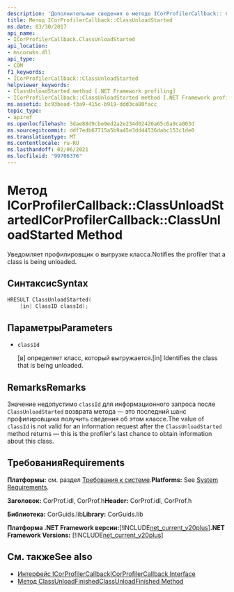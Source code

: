 ```yaml
---
description: 'Дополнительные сведения о методе ICorProfilerCallback:: ClassUnloadStarted'
title: Метод ICorProfilerCallback::ClassUnloadStarted
ms.date: 03/30/2017
api_name:
- ICorProfilerCallback.ClassUnloadStarted
api_location:
- mscorwks.dll
api_type:
- COM
f1_keywords:
- ICorProfilerCallback::ClassUnloadStarted
helpviewer_keywords:
- ClassUnloadStarted method [.NET Framework profiling]
- ICorProfilerCallback::ClassUnloadStarted method [.NET Framework profiling]
ms.assetid: bc93bead-f3a9-415c-b919-ddd3ca80facc
topic_type:
- apiref
ms.openlocfilehash: 3dae88d9cbe9ed2a2e234d02420a65c6a9ca003d
ms.sourcegitcommit: ddf7edb67715a5b9a45e3dd44536dabc153c1de0
ms.translationtype: MT
ms.contentlocale: ru-RU
ms.lasthandoff: 02/06/2021
ms.locfileid: "99706376"
---
```

# <a name="icorprofilercallbackclassunloadstarted-method"></a><span data-ttu-id="03858-103">Метод ICorProfilerCallback::ClassUnloadStarted</span><span class="sxs-lookup"><span data-stu-id="03858-103">ICorProfilerCallback::ClassUnloadStarted Method</span></span>

<span data-ttu-id="03858-104">Уведомляет профилировщик о выгрузке класса.</span><span class="sxs-lookup"><span data-stu-id="03858-104">Notifies the profiler that a class is being unloaded.</span></span>  
  
## <a name="syntax"></a><span data-ttu-id="03858-105">Синтаксис</span><span class="sxs-lookup"><span data-stu-id="03858-105">Syntax</span></span>  
  
```cpp  
HRESULT ClassUnloadStarted(  
    [in] ClassID classId);  
```  
  
## <a name="parameters"></a><span data-ttu-id="03858-106">Параметры</span><span class="sxs-lookup"><span data-stu-id="03858-106">Parameters</span></span>

- `classId`

  <span data-ttu-id="03858-107">\[в] определяет класс, который выгружается.</span><span class="sxs-lookup"><span data-stu-id="03858-107">\[in] Identifies the class that is being unloaded.</span></span>

## <a name="remarks"></a><span data-ttu-id="03858-108">Remarks</span><span class="sxs-lookup"><span data-stu-id="03858-108">Remarks</span></span>  

 <span data-ttu-id="03858-109">Значение недопустимо `classId` для информационного запроса после `ClassUnloadStarted` возврата метода — это последний шанс профилировщика получить сведения об этом классе.</span><span class="sxs-lookup"><span data-stu-id="03858-109">The value of `classId` is not valid for an information request after the `ClassUnloadStarted` method returns — this is the profiler's last chance to obtain information about this class.</span></span>  
  
## <a name="requirements"></a><span data-ttu-id="03858-110">Требования</span><span class="sxs-lookup"><span data-stu-id="03858-110">Requirements</span></span>  

 <span data-ttu-id="03858-111">**Платформы:** см. раздел [Требования к системе](../../get-started/system-requirements.md).</span><span class="sxs-lookup"><span data-stu-id="03858-111">**Platforms:** See [System Requirements](../../get-started/system-requirements.md).</span></span>  
  
 <span data-ttu-id="03858-112">**Заголовок:** CorProf.idl, CorProf.h</span><span class="sxs-lookup"><span data-stu-id="03858-112">**Header:** CorProf.idl, CorProf.h</span></span>  
  
 <span data-ttu-id="03858-113">**Библиотека:** CorGuids.lib</span><span class="sxs-lookup"><span data-stu-id="03858-113">**Library:** CorGuids.lib</span></span>  
  
 <span data-ttu-id="03858-114">**Платформа .NET Framework версии:**[!INCLUDE[net_current_v20plus](../../../../includes/net-current-v20plus-md.md)]</span><span class="sxs-lookup"><span data-stu-id="03858-114">**.NET Framework Versions:** [!INCLUDE[net_current_v20plus](../../../../includes/net-current-v20plus-md.md)]</span></span>  
  
## <a name="see-also"></a><span data-ttu-id="03858-115">См. также</span><span class="sxs-lookup"><span data-stu-id="03858-115">See also</span></span>

- [<span data-ttu-id="03858-116">Интерфейс ICorProfilerCallback</span><span class="sxs-lookup"><span data-stu-id="03858-116">ICorProfilerCallback Interface</span></span>](icorprofilercallback-interface.md)
- [<span data-ttu-id="03858-117">Метод ClassUnloadFinished</span><span class="sxs-lookup"><span data-stu-id="03858-117">ClassUnloadFinished Method</span></span>](icorprofilercallback-classunloadfinished-method.md)
